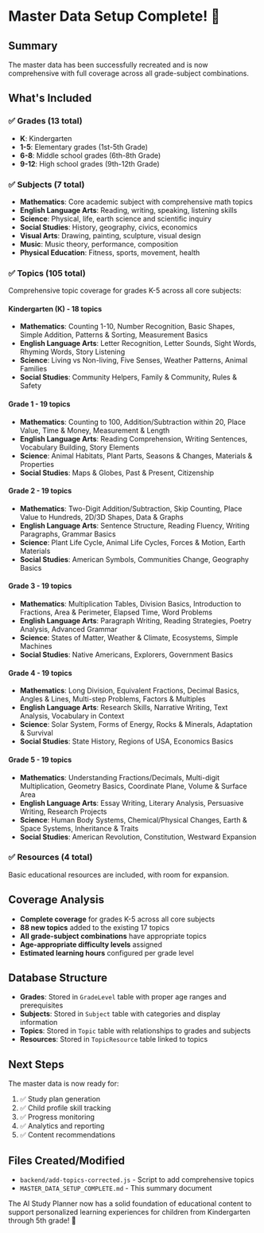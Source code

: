 # Master Data Setup Complete! 🎉

## Summary
The master data has been successfully recreated and is now comprehensive with full coverage across all grade-subject combinations.

## What's Included

### ✅ Grades (13 total)
- **K**: Kindergarten
- **1-5**: Elementary grades (1st-5th Grade)
- **6-8**: Middle school grades (6th-8th Grade)
- **9-12**: High school grades (9th-12th Grade)

### ✅ Subjects (7 total)
- **Mathematics**: Core academic subject with comprehensive math topics
- **English Language Arts**: Reading, writing, speaking, listening skills
- **Science**: Physical, life, earth science and scientific inquiry
- **Social Studies**: History, geography, civics, economics
- **Visual Arts**: Drawing, painting, sculpture, visual design
- **Music**: Music theory, performance, composition
- **Physical Education**: Fitness, sports, movement, health

### ✅ Topics (105 total)
Comprehensive topic coverage for grades K-5 across all core subjects:

#### Kindergarten (K) - 18 topics
- **Mathematics**: Counting 1-10, Number Recognition, Basic Shapes, Simple Addition, Patterns & Sorting, Measurement Basics
- **English Language Arts**: Letter Recognition, Letter Sounds, Sight Words, Rhyming Words, Story Listening
- **Science**: Living vs Non-living, Five Senses, Weather Patterns, Animal Families
- **Social Studies**: Community Helpers, Family & Community, Rules & Safety

#### Grade 1 - 19 topics
- **Mathematics**: Counting to 100, Addition/Subtraction within 20, Place Value, Time & Money, Measurement & Length
- **English Language Arts**: Reading Comprehension, Writing Sentences, Vocabulary Building, Story Elements
- **Science**: Animal Habitats, Plant Parts, Seasons & Changes, Materials & Properties
- **Social Studies**: Maps & Globes, Past & Present, Citizenship

#### Grade 2 - 19 topics
- **Mathematics**: Two-Digit Addition/Subtraction, Skip Counting, Place Value to Hundreds, 2D/3D Shapes, Data & Graphs
- **English Language Arts**: Sentence Structure, Reading Fluency, Writing Paragraphs, Grammar Basics
- **Science**: Plant Life Cycle, Animal Life Cycles, Forces & Motion, Earth Materials
- **Social Studies**: American Symbols, Communities Change, Geography Basics

#### Grade 3 - 19 topics
- **Mathematics**: Multiplication Tables, Division Basics, Introduction to Fractions, Area & Perimeter, Elapsed Time, Word Problems
- **English Language Arts**: Paragraph Writing, Reading Strategies, Poetry Analysis, Advanced Grammar
- **Science**: States of Matter, Weather & Climate, Ecosystems, Simple Machines
- **Social Studies**: Native Americans, Explorers, Government Basics

#### Grade 4 - 19 topics
- **Mathematics**: Long Division, Equivalent Fractions, Decimal Basics, Angles & Lines, Multi-step Problems, Factors & Multiples
- **English Language Arts**: Research Skills, Narrative Writing, Text Analysis, Vocabulary in Context
- **Science**: Solar System, Forms of Energy, Rocks & Minerals, Adaptation & Survival
- **Social Studies**: State History, Regions of USA, Economics Basics

#### Grade 5 - 19 topics
- **Mathematics**: Understanding Fractions/Decimals, Multi-digit Multiplication, Geometry Basics, Coordinate Plane, Volume & Surface Area
- **English Language Arts**: Essay Writing, Literary Analysis, Persuasive Writing, Research Projects
- **Science**: Human Body Systems, Chemical/Physical Changes, Earth & Space Systems, Inheritance & Traits
- **Social Studies**: American Revolution, Constitution, Westward Expansion

### ✅ Resources (4 total)
Basic educational resources are included, with room for expansion.

## Coverage Analysis
- **Complete coverage** for grades K-5 across all core subjects
- **88 new topics** added to the existing 17 topics
- **All grade-subject combinations** have appropriate topics
- **Age-appropriate difficulty levels** assigned
- **Estimated learning hours** configured per grade level

## Database Structure
- **Grades**: Stored in `GradeLevel` table with proper age ranges and prerequisites
- **Subjects**: Stored in `Subject` table with categories and display information
- **Topics**: Stored in `Topic` table with relationships to grades and subjects
- **Resources**: Stored in `TopicResource` table linked to topics

## Next Steps
The master data is now ready for:
1. ✅ Study plan generation
2. ✅ Child profile skill tracking
3. ✅ Progress monitoring
4. ✅ Analytics and reporting
5. ✅ Content recommendations

## Files Created/Modified
- `backend/add-topics-corrected.js` - Script to add comprehensive topics
- `MASTER_DATA_SETUP_COMPLETE.md` - This summary document

The AI Study Planner now has a solid foundation of educational content to support personalized learning experiences for children from Kindergarten through 5th grade! 🚀
